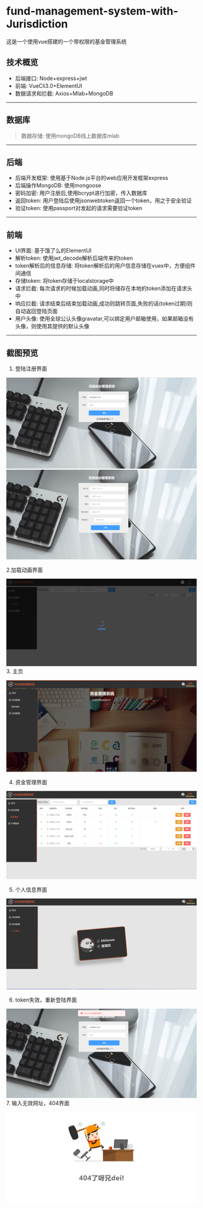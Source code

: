 # fund-management-system-with-Jurisdiction
这是一个使用vue搭建的一个带权限的基金管理系统
## 技术概览
>
- 后端接口: Node+express+jwt
- 前端: VueCli3.0+ElementUI
- 数据请求和拦截: Axios+Mlab+MongoDB
>
---
## 数据库
>数据存储: 使用mongoDB线上数据库mlab
>
---
## 后端
>
- 后端开发框架: 使用基于Node.js平台的web应用开发框架express
- 后端操作MongoDB: 使用mongoose
- 密码加密: 用户注册后,使用bcrypt进行加密，传入数据库
- 返回token: 用户登陆后使用jsonwebtoken返回一个token，用之于安全验证
- 验证token: 使用passport对发起的请求需要验证token
>
---
## 前端
>
- UI界面: 基于饿了么的ElementUI
- 解析token: 使用jwt_decode解析后端传来的token
- token解析后的信息存储: 将token解析后的用户信息存储在vuex中，方便组件间通信
- 存储token: 将token存储于localstorage中
- 请求拦截: 每次请求的时候加载动画,同时将储存在本地的token添加在请求头中
- 响应拦截: 请求结束后结束加载动画,成功则跳转页面,失败的话(token过期)则自动返回登陆页面
- 用户头像: 使用全球公认头像gravatar,可以绑定用户邮箱使用，如果邮箱没有头像，则使用其提供的默认头像
>
---
## 截图预览
1. 登陆注册界面
>
![登陆](https://github.com/BBiiaoao/fund-management-system-with-Jurisdiction/blob/master/projects/screenshot/login.png "登陆")
![注册](https://github.com/BBiiaoao/fund-management-system-with-Jurisdiction/blob/master/projects/screenshot/register.png "注册")
>
2.加载动画界面
>
![加载动画](https://github.com/BBiiaoao/fund-management-system-with-Jurisdiction/blob/master/projects/screenshot/onLoad.png "加载动画")
3. 主页
>
![主页](https://github.com/BBiiaoao/fund-management-system-with-Jurisdiction/blob/master/projects/screenshot/home.png "主页")
>
4. 资金管理界面
>
![资金管理](https://github.com/BBiiaoao/fund-management-system-with-Jurisdiction/blob/master/projects/screenshot/fundManager.png "资金管理")
>
5. 个人信息界面
>
![个人信息](https://github.com/BBiiaoao/fund-management-system-with-Jurisdiction/blob/master/projects/screenshot/personal.png "个人信息")
>
6. token失效，重新登陆界面
>
![token失效](https://github.com/BBiiaoao/fund-management-system-with-Jurisdiction/blob/master/projects/screenshot/tokenFailed.png "token失效")
7. 输入无效网址，404界面
>
![404](https://github.com/BBiiaoao/fund-management-system-with-Jurisdiction/blob/master/projects/screenshot/404.png "404")
>
